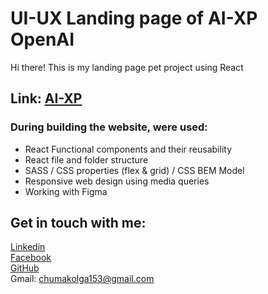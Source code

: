 #  UI-UX Landing page of AI-XP OpenAI

Hi there! This is my landing page pet project using React

## Link: [AI-XP](https://loaymoolb.github.io/landing-ai-xp)

### During building the website, were used:
* React Functional components and their reusability
* React file and folder structure
* SASS / CSS properties (flex & grid) / CSS BEM Model
* Responsive web design using media queries 
* Working with Figma

## Get in touch with me:
[Linkedin](https://linkedin.com/in/olha-chumak)  
[Facebook](https://facebook.com/profile.php?id=100078344486573)  
[GitHub](https://github.com/loaymoolb)  
Gmail: chumakolga153@gmail.com  
